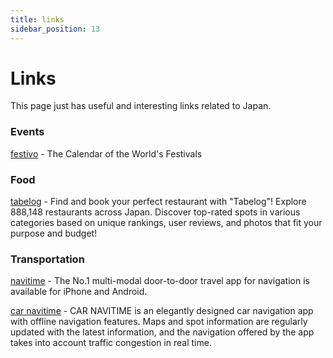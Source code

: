 ```yaml
---
title: links
sidebar_position: 13
---
```


# Links

This page just has useful and interesting links related to Japan.

### Events

[festivo](https://kk.org/mt-files/festivo/) - The Calendar of the World's Festivals

### Food

[tabelog](https://tabelog.com/en/) - Find and book your perfect restaurant with &quot;Tabelog&quot;! Explore 888,148 restaurants across Japan. Discover top-rated spots in various categories based on unique rankings, user reviews, and photos that fit your purpose and budget!

### Transportation

[navitime](https://www.navitime.co.jp/pcstorage/html/japan_travel/english/) - The No.1 multi-modal door-to-door travel app for navigation is available for iPhone and Android.

[car navitime](https://apps.apple.com/us/app/car-navitime/id555847992) - CAR NAVITIME is an elegantly designed car navigation app with offline navigation features. Maps and spot information are regularly updated with the latest information, and the navigation offered by the app takes into account traffic congestion in real time.

